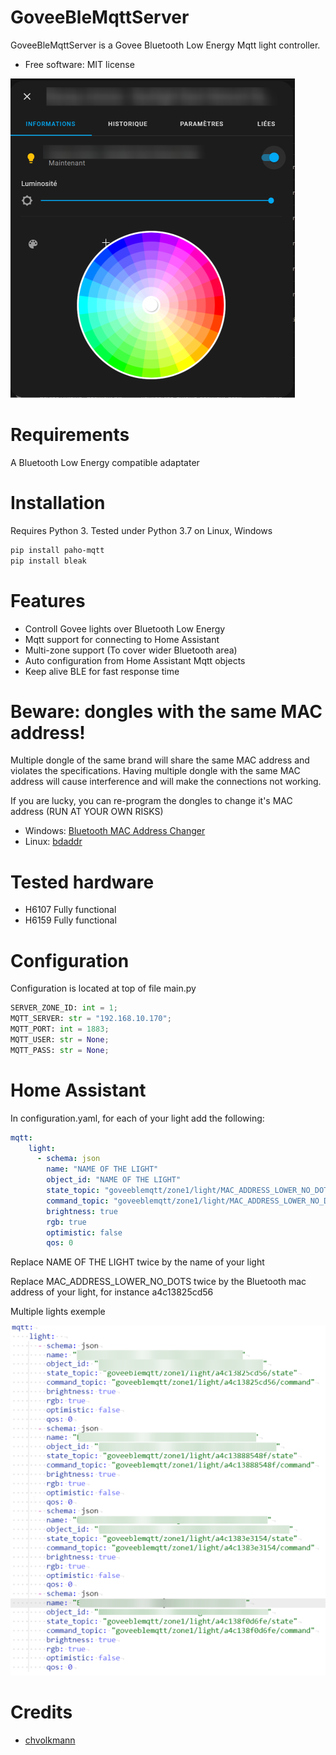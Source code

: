 # GoveeBleMqttServer
GoveeBleMqttServer is a Govee Bluetooth Low Energy Mqtt light controller.
* Free software: MIT license

![demo](demo.png)

# Requirements
A Bluetooth Low Energy compatible adaptater

# Installation
Requires Python 3.
Tested under Python 3.7 on Linux, Windows

```bash
pip install paho-mqtt
pip install bleak
```

# Features
* Controll Govee lights over Bluetooth Low Energy
* Mqtt support for connecting to Home Assistant
* Multi-zone support (To cover wider Bluetooth area)
* Auto configuration from Home Assistant Mqtt objects
* Keep alive BLE for fast response time

# Beware: dongles with the same MAC address!
Multiple dongle of the same brand will share the same MAC address and violates the specifications.
Having multiple dongle with the same MAC address will cause interference and will make the connections not working.

If you are lucky, you can re-program the dongles to change it's MAC address (RUN AT YOUR OWN RISKS)
- Windows: [Bluetooth MAC Address Changer](https://macaddresschanger.com/)
- Linux: [bdaddr](https://github.com/thxomas/bdaddr)

# Tested hardware
- H6107 Fully functional
- H6159 Fully functional

# Configuration

Configuration is located at top of file main.py
```python
SERVER_ZONE_ID: int = 1;
MQTT_SERVER: str = "192.168.10.170";
MQTT_PORT: int = 1883;
MQTT_USER: str = None;
MQTT_PASS: str = None;
```

# Home Assistant
In configuration.yaml, for each of your light add the following:
```yaml
mqtt:
    light:
      - schema: json
        name: "NAME OF THE LIGHT"
        object_id: "NAME OF THE LIGHT"
        state_topic: "goveeblemqtt/zone1/light/MAC_ADDRESS_LOWER_NO_DOTS/state"
        command_topic: "goveeblemqtt/zone1/light/MAC_ADDRESS_LOWER_NO_DOTS/command"
        brightness: true
        rgb: true
        optimistic: false
        qos: 0
```

Replace NAME OF THE LIGHT twice by the name of your light

Replace MAC_ADDRESS_LOWER_NO_DOTS twice by the Bluetooth mac address of your light, for instance a4c13825cd56

Multiple lights exemple

![demo2](demo2.png)

# Credits
- [chvolkmann](https://github.com/chvolkmann/govee_btled/tree/master/govee_btled)
